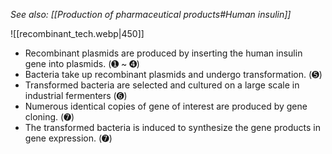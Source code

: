 *See also: [[Production of pharmaceutical products#Human insulin]]*

![[recombinant_tech.webp|450]]

- <span class="hi-blue">Recombinant plasmids</span> are produced by inserting the human insulin gene into plasmids. (➊ ~ ➍)
- Bacteria take up recombinant plasmids and undergo <span class="hi-green">transformation</span>. (➎)
- Transformed bacteria are <span class="hi-green">selected and cultured</span> on a large scale in industrial fermenters (➏)
- Numerous identical copies of gene of interest are produced by <span class="hi-green">gene cloning</span>. (➐)
- The transformed bacteria is induced to synthesize the gene products in <span class="hi-green">gene expression</span>. (➐)